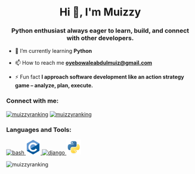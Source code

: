 <h1 align="center">Hi 👋, I'm Muizzy</h1>
<h3 align="center">Python enthusiast always eager to learn, build, and connect with other developers.</h3>


- 🌱 I’m currently learning **Python**

- 📫 How to reach me **oyebowaleabdulmuiz@gmail.com**

- ⚡ Fun fact **I approach software development like an action strategy game – analyze, plan, execute.**

<h3 align="left">Connect with me:</h3>
<p align="left">
<a href="https://dev.to/muizzyranking" target="blank"><img align="center" src="https://raw.githubusercontent.com/rahuldkjain/github-profile-readme-generator/master/src/images/icons/Social/devto.svg" alt="muizzyranking" height="30" width="40" /></a>
<a href="https://twitter.com/muizzyranking" target="blank"><img align="center" src="https://raw.githubusercontent.com/rahuldkjain/github-profile-readme-generator/master/src/images/icons/Social/twitter.svg" alt="muizzyranking" height="30" width="40" /></a>
</p>

<h3 align="left">Languages and Tools:</h3>
<p align="left"> <a href="https://www.gnu.org/software/bash/" target="_blank" rel="noreferrer"> <img src="https://www.vectorlogo.zone/logos/gnu_bash/gnu_bash-icon.svg" alt="bash" width="40" height="40"/> </a> <a href="https://www.cprogramming.com/" target="_blank" rel="noreferrer"> <img src="https://raw.githubusercontent.com/devicons/devicon/master/icons/c/c-original.svg" alt="c" width="40" height="40"/> </a> <a href="https://www.djangoproject.com/" target="_blank" rel="noreferrer"> <img src="https://cdn.worldvectorlogo.com/logos/django.svg" alt="django" width="40" height="40"/> </a> <a href="https://www.python.org" target="_blank" rel="noreferrer"> <img src="https://raw.githubusercontent.com/devicons/devicon/master/icons/python/python-original.svg" alt="python" width="40" height="40"/> </a> </p>

<p><img align="center" src="https://github-readme-streak-stats.herokuapp.com/?user=muizzyranking&" alt="muizzyranking" /></p>

